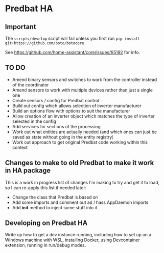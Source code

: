 # Predbat HA

## Important

The `scripts/develop` script will fail unless you first run `pip install git+https://github.com/boto/botocore`

See <https://github.com/home-assistant/core/issues/95192> for info.

## TO DO

- Amend binary sensors and switches to work from the controller
instead of the coordinator
- Amend sensors to work with multiple devices rather than just
a single one
- Create sensors / config for Predbat control
- Build out config which allows selection of inverter manufacturer
- Build an options flow with options to suit the manufacturer
- Allow creation of an inverter object which matches the type of
inverter selected in the config
- Add services for sections of the processing
- Work out what entities are actually needed (and which ones can just be saved
as state without going in the entity registry)
- Work out approach to get original Predbat code working within this context

## Changes to make to old Predbat to make it work in HA package

This is a work in progress list of changes I'm making to try and get it to
load, so I can re-apply this list if needed later:

* Change the class that Predbat is based on
* Add some imports and comment out ad / hass AppDaemon imports
* Add __init__ method to inject some stuff into it

## Developing on Predbat HA

Write up how to get a dev instance running, including
how to set up on a Windows machine with WSL, installing Docker,
using Devcontainer extension, running in run/debug modes.
